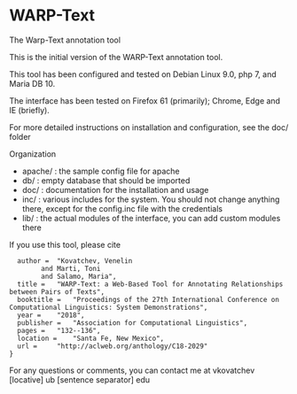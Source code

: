 # WARP-Text
The Warp-Text annotation tool

This is the initial version of the WARP-Text annotation tool.

This tool has been configured and tested on Debian Linux 9.0, php 7, and Maria DB 10.

The interface has been tested on Firefox 61 (primarily); Chrome, Edge and IE (briefly).

For more detailed instructions on installation and configuration, see the doc/ folder

Organization
- apache/ : the sample config file for apache
- db/ : empty database that should be imported
- doc/ : documentation for the installation and usage
- inc/ : various includes for the system. You should not change anything there, except for the config.inc file with the credentials
- lib/ : the actual modules of the interface, you can add custom modules there

If you use this tool, please cite

```@InProceedings{C18-2029,
  author = 	"Kovatchev, Venelin
		and Marti, Toni
		and Salamo, Maria",
  title = 	"WARP-Text: a Web-Based Tool for Annotating Relationships between Pairs of Texts",
  booktitle = 	"Proceedings of the 27th International Conference on Computational Linguistics: System Demonstrations",
  year = 	"2018",
  publisher = 	"Association for Computational Linguistics",
  pages = 	"132--136",
  location = 	"Santa Fe, New Mexico",
  url = 	"http://aclweb.org/anthology/C18-2029"
}
```

For any questions or comments, you can contact me at vkovatchev [locative] ub [sentence separator] edu
